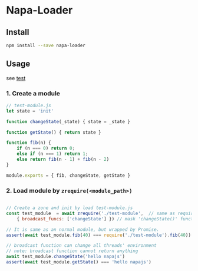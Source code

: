 # Napa-Loader

## Install

```Bash
npm install --save napa-loader
```

## Usage

see [test](https://github.com/bramblex/napa-loader/blob/master/test/test.js)

### 1. Create a module

``` JavaScript
// test-module.js
let state = 'init'

function changeState(_state) { state = _state }

function getState() { return state }

function fib(n) {
    if (n === 0) return 0;
    else if (n === 1) return 1;
    else return fib(n - 1) + fib(n - 2)
}

module.exports = { fib, changeState, getState }
```

### 2. Load module by `zrequire(<module_path>)`

``` JavaScript

// Create a zone and init by load test-module.js
const test_module  = await zrequire('./test-module',  // same as require()
    { broadcast_funcs: ['changeState'] }) // mask 'changeState()' function will change environment and broadcast to all threads

// It is same as an normal module, but wrapped by Promise.
assert(await test_module.fib(40) === require('./test-module').fib(40))

// broadcast function can change all threads' environment
// note: broadcast function cannot return anything
await test_module.changeState('hello napajs')
assert(await test_module.getState() === 'hello napajs')

```